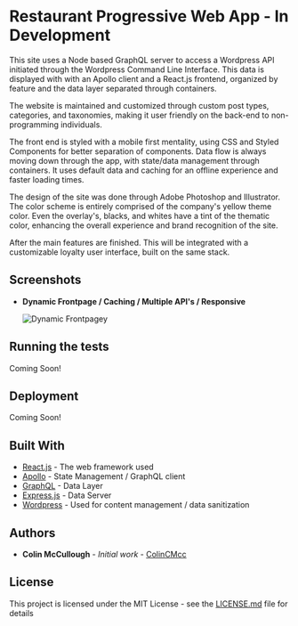 # Restaurant Progressive Web App - In Development

This site uses a Node based GraphQL server to access a Wordpress API initiated through the Wordpress Command Line Interface. This data is displayed with with an Apollo client and a React.js frontend, organized by feature and the data layer separated through containers.

The website is maintained and customized through custom post types, categories, and taxonomies, making it user friendly on the back-end to non-programming individuals.

The front end is styled with a mobile first mentality, using CSS and Styled Components for better separation of components. Data flow is always moving down through the app, with state/data management through containers. It uses default data and caching for an offline experience and faster loading times.

The design of the site was done through Adobe Photoshop and Illustrator. The color scheme is entirely comprised of the company's yellow theme color. Even the overlay's, blacks, and whites have a tint of the thematic color, enhancing the overall experience and brand recognition of the site.

After the main features are finished. This will be integrated with a customizable loyalty user interface, built on the same stack.

## Screenshots

- **Dynamic Frontpage / Caching / Multiple API's / Responsive**

  ![Dynamic Frontpagey](https://i.imgur.com/gTSgdlz.gif)

## Running the tests

Coming Soon!

## Deployment

Coming Soon!

## Built With

- [React.js](https://reactjs.org/) - The web framework used
- [Apollo](https://www.apollographql.com/) - State Management / GraphQL client
- [GraphQL](https://graphql.org/) - Data Layer
- [Express.js](https://expressjs.com/) - Data Server
- [Wordpress](https://wordpress.org/) - Used for content management / data sanitization

## Authors

- **Colin McCullough** - _Initial work_ - [ColinCMcc](https://github.com/colincmcc)

## License

This project is licensed under the MIT License - see the [LICENSE.md](LICENSE.md) file for details
